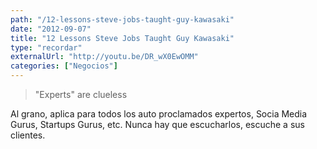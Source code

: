 ```yaml
---
path: "/12-lessons-steve-jobs-taught-guy-kawasaki"
date: "2012-09-07"
title: "12 Lessons Steve Jobs Taught Guy Kawasaki"
type: "recordar"
externalUrl: "http://youtu.be/DR_wX0EwOMM"
categories: ["Negocios"]
---
```


> "Experts" are clueless

Al grano, aplica para todos los auto proclamados expertos, Socia Media Gurus, Startups Gurus, etc. Nunca hay que escucharlos, escuche a sus clientes.
